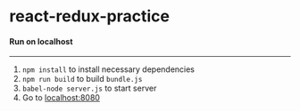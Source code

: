 # react-redux-practice


#### Run on localhost
----------------------
1. `npm install` to install necessary dependencies
2. `npm run build` to build `bundle.js`
3. `babel-node server.js` to start server
4. Go to [localhost:8080](localhost:8080)